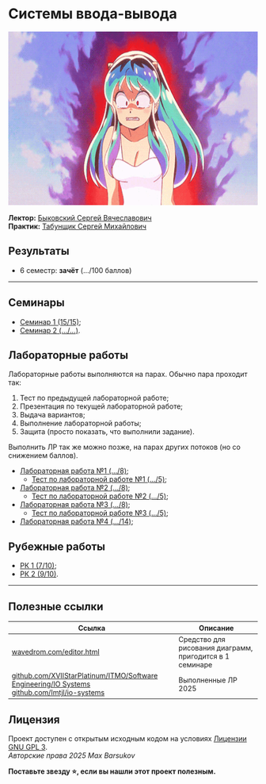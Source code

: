 # Системы ввода-вывода

<img alt="urusei-yatsura" src="https://github.com/maxbarsukov/itmo/blob/master/.docs/urusei-yatsura.gif" height="350">

**Лектор:** [Быковский Сергей Вячеславович](https://my.itmo.ru/persons/142291) \
**Практик:** [Табунщик Сергей Михайлович](https://my.itmo.ru/persons/242548)

## Результаты

- 6 семестр: **зачёт** (.../100 баллов)

---

## Семинары

- [Семинар 1 (15/15)](./семинары/1/);
- [Семинар 2 (.../...)](./семинары/2/).

## Лабораторные работы

Лабораторные работы выполняются на парах. Обычно пара проходит так:

1. Тест по предыдущей лабораторной работе;
2. Презентация по текущей лабораторной работе;
3. Выдача вариантов;
4. Выполнение лабораторной работы;
5. Защита (просто показать, что выполнили задание).

Выполнить ЛР так же можно позже, на парах других потоков (но со снижением баллов).

- [Лабораторная работа №1 (.../8)](./лабораторные/lab1/);
    - [Тест по лабораторной работе №1 (.../5)](./лабораторные/lab1/test.md);
- [Лабораторная работа №2 (.../8)](./лабораторные/lab2/);
    - [Тест по лабораторной работе №2 (.../5)](./лабораторные/lab2/test.md);
- [Лабораторная работа №3 (.../8)](./лабораторные/lab3/);
    - [Тест по лабораторной работе №3 (.../5)](./лабораторные/lab3/test.md);
- [Лабораторная работа №4 (.../14)](./лабораторные/lab4/);

## Рубежные работы

- [РК 1 (7/10)](./тесты/1.md);
- [РК 2 (9/10)](./тесты/2.md).

---

## Полезные ссылки

| Ссылка | Описание |
| --- | --- |
| [wavedrom.com/editor.html](https://wavedrom.com/editor.html) | Средство для рисования диаграмм, пригодится в 1 семинаре |
| [github.com/XVIIStarPlatinum/ITMO/Software Engineering/IO Systems](https://github.com/XVIIStarPlatinum/ITMO/tree/master/Software%20Engineering/IO%20Systems) <br> [github.com/Imtjl/io-systems](https://github.com/Imtjl/io-systems) | Выполненные ЛР 2025 |

## Лицензия <a name="license"></a>

Проект доступен с открытым исходным кодом на условиях [Лицензии GNU GPL 3](https://opensource.org/license/gpl-3-0/). \
*Авторские права 2025 Max Barsukov*

**Поставьте звезду :star:, если вы нашли этот проект полезным.**
